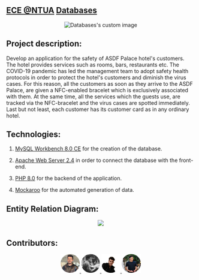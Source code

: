 ## [ECE @NTUA](https://www.ece.ntua.gr/en/undergraduate/info) [Databases](https://www.ece.ntua.gr/en/undergraduate/courses/3123)

<p align="center">
  <img src="https://user-images.githubusercontent.com/62433719/180450844-6d606898-0aff-408f-ba18-b92657d5ed77.png" alt="Databases's custom image" width="400" />
</p>

## Project description:
Develop an application for the safety of ASDF Palace hotel's customers. Τhe hotel provides services such as rooms, bars, restaurants etc. The COVID-19 pandemic has led the management team to adopt safety health protocols in order to protect the hotel's customers and diminish the virus cases. For this reason, all the customers as soon as they arrive to the ASDF Palace, are given a NFC-enabled bracelet which is exclusively associated with them. At the same time, all the services which the guests use, are tracked via the NFC-bracelet and the virus cases are spotted immediately. Last but not least, each customer has its customer card as in any ordinary hotel.

## Technologies:
1. [MySQL Workbench 8.0 CE](https://www.mysql.com/products/workbench/) for the creation of the database. 

2. [Apache Web Server 2.4](https://httpd.apache.org/) in order to connect the database with the front-end.

3. [PHP 8.0](https://www.php.net/releases/8.0/en.php) for the backend of the application. 

4. [Mockaroo](https://www.mockaroo.com/) for the automated generation of data. 


## Entity Relation Diagram: 
<p align="center">
  <img src="https://user-images.githubusercontent.com/62433719/180456176-8794b127-80b6-4925-9253-e898153db8bd.png" width="1080" />
</p>

## Contributors:

<p align="center">
    <a href="https://github.com/ICantChooseAName">
      <img src="/etc/giorgos.png" width="10%">
    </a>  
    <a href="https://github.com/el18053">
      <img src="/etc/simos.png" width="10%">
    </a>  
   <a href="https://github.com/VikentiosVitalis">
      <img src="/etc/vikentios.png" width="10%">
    </a>  
    <a href="https://github.com/stefanostsolos">
      <img src="/etc/stefanos.png" width="10%">
    </a> 
<p>
